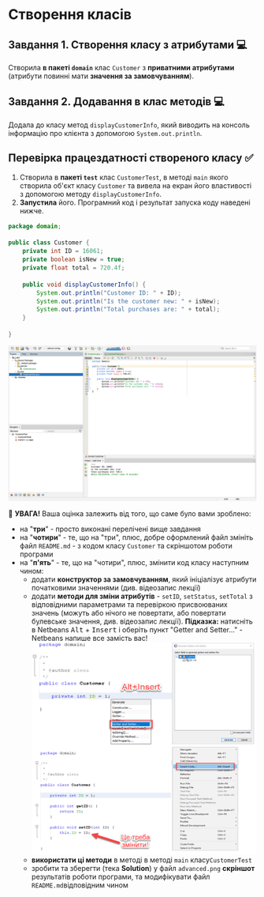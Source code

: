 # Створення класів

## Завдання 1. Створення класу з атрибутами 💻

Cтворила **в пакеті ````domain````** клас ```` Сustomer ```` з **приватними атрибутами** (атрибути повинні мати **значення за замовчуванням**).


## Завдання 2. Додавання в клас методів 💻

Додала до класу метод ````displayCustomerInfo````, який виводить на консоль інформацію про клієнта з допомогою ````System.out.println````.

## Перевірка працездатності створеного класу ✅

1. Створила в **пакеті ````test````** клас ````CustomerTest````, в методі ````main```` якого створила об'єкт класу ```` Сustomer ```` та вивела на екран його властивості з допомогою методу ````displayCustomerInfo````. 
2. **Запустила** його. Програмний код і результат запуска коду наведені нижче.
``` java
package domain;

public class Customer {
    private int ID = 16061;
    private boolean isNew = true;
    private float total = 720.4f;

    public void displayCustomerInfo() {
        System.out.println("Customer ID: " + ID);
        System.out.println("Is the customer new: " + isNew);
        System.out.println("Total purchases are: " + total);
    }
    
}
```

![alt-текст](https://github.com/ppc-ntu-khpi/java-1-vellerii/blob/main/Solution/done.png "done.png")



:triangular_flag_on_post: **УВАГА!** Ваша оцінка залежить від того, що саме було вами зроблено:
* на "**три**" - просто виконані перелічені вище завдання
* на "**чотири**" - те, що на "три", плюс, добре оформлений файл змініть файл ````README.md````  - з кодом класу ```` Сustomer ```` та скріншотом роботи програми
* на "**п'ять**" - те, що на "чотири", плюс, змінити код класу наступним чином:
  * додати **конструктор за замовчуванням**, який ініціалізує атрибути початковими значеннями (див. відеозапис лекції) 
  * додати **методи для зміни атрибутів** - ````setID````, ````setStatus````, ````setTotal```` з відповідними параметрами та перевіркою присвоюваних значень (можуть або нічого не повертати, або повертати булевське значення, див. відеозапис лекції). 
**Підказка:** натисніть в Netbeans <kbd>Alt</kbd> + <kbd>Insert</kbd> і оберіть пункт "Getter and Setter..." - Netbeans напише все замість вас!
![](https://github.com/ppc-ntu-khpi/Class-Starter/raw/main/images/GetterAndSetter.png)
  * **використати ці методи** в методі в методі ````main```` класу````CustomerTest````
  * зробити та зберегти (тека **Solution**) у файл ````advanced.png```` **скріншот** результатів роботи програми, та модифікувати файл ````README.md````відповідним чином




